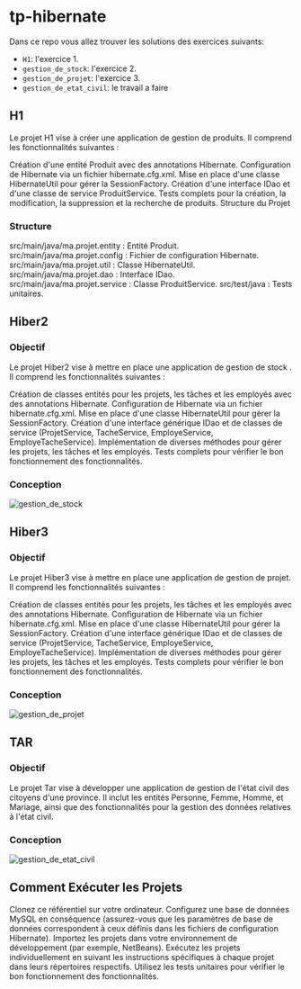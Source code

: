 # tp-hibernate
Dans ce repo vous allez trouver les solutions des exercices suivants:

- `H1`: l'exercice 1.
- `gestion_de_stock`: l'exercice 2.
- `gestion_de_projet`: l'exercice 3.
- `gestion_de_etat_civil`: le travail a faire 

## H1
Le projet H1 vise à créer une application de gestion de produits. Il comprend les fonctionnalités suivantes :

Création d'une entité Produit avec des annotations Hibernate.
Configuration de Hibernate via un fichier hibernate.cfg.xml.
Mise en place d'une classe HibernateUtil pour gérer la SessionFactory.
Création d'une interface IDao et d'une classe de service ProduitService.
Tests complets pour la création, la modification, la suppression et la recherche de produits.
Structure du Projet

### Structure
src/main/java/ma.projet.entity : Entité Produit.
src/main/java/ma.projet.config : Fichier de configuration Hibernate.
src/main/java/ma.projet.util : Classe HibernateUtil.
src/main/java/ma.projet.dao : Interface IDao.
src/main/java/ma.projet.service : Classe ProduitService.
src/test/java : Tests unitaires.

## Hiber2

### Objectif
Le projet Hiber2 vise à mettre en place une application de gestion de stock . Il comprend les fonctionnalités suivantes :

Création de classes entités pour les projets, les tâches et les employés avec des annotations Hibernate.
Configuration de Hibernate via un fichier hibernate.cfg.xml.
Mise en place d'une classe HibernateUtil pour gérer la SessionFactory.
Création d'une interface générique IDao et de classes de service (ProjetService, TacheService, EmployeService, EmployeTacheService).
Implémentation de diverses méthodes pour gérer les projets, les tâches et les employés.
Tests complets pour vérifier le bon fonctionnement des fonctionnalités.

### Conception
![gestion_de_stock](https://github.com/bananaacaat/tp-hibernate/assets/147453939/28730a9d-11e6-464d-a695-cbec0ca57ced)


## Hiber3

### Objectif
Le projet Hiber3 vise à mettre en place une application de gestion de projet. Il comprend les fonctionnalités suivantes :

Création de classes entités pour les projets, les tâches et les employés avec des annotations Hibernate.
Configuration de Hibernate via un fichier hibernate.cfg.xml.
Mise en place d'une classe HibernateUtil pour gérer la SessionFactory.
Création d'une interface générique IDao et de classes de service (ProjetService, TacheService, EmployeService, EmployeTacheService).
Implémentation de diverses méthodes pour gérer les projets, les tâches et les employés.
Tests complets pour vérifier le bon fonctionnement des fonctionnalités.

### Conception
![gestion_de_projet](https://github.com/bananaacaat/tp-hibernate/assets/147453939/b4b53f44-026d-4c73-9582-cc468b0b7fdb)



## TAR

### Objectif
Le projet Tar vise à développer une application de gestion de l'état civil des citoyens d'une province. Il inclut les entités Personne, Femme, Homme, et Mariage, ainsi que des fonctionnalités pour la gestion des données relatives à l'état civil.

### Conception
![gestion_de_etat_civil](https://github.com/bananaacaat/tp-hibernate/assets/147453939/f3269430-ad14-4ec5-8c60-9b438572414b)


## Comment Exécuter les Projets
Clonez ce référentiel sur votre ordinateur.
Configurez une base de données MySQL en conséquence (assurez-vous que les paramètres de base de données correspondent à ceux définis dans les fichiers de configuration Hibernate).
Importez les projets dans votre environnement de développement (par exemple, NetBeans).
Exécutez les projets individuellement en suivant les instructions spécifiques à chaque projet dans leurs répertoires respectifs.
Utilisez les tests unitaires pour vérifier le bon fonctionnement des fonctionnalités.
